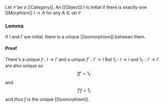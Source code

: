 Let $\mathcal{C}$ be a [[Category]].
An [[Object]] $I$ is initial if there is exactly one [[Morphism]] $I\to A$ for any $A\in \operatorname{ob}\mathcal{C}$

### Lemma
If $I$ and $I'$ are initial, there is a unique [[Isomorphism]] between them.
#### Proof
There's a unique $f:I\to I'$ and a unique $f':I'\to I$
But $1_{I}:I\to I$ and $1_{I'}:I'\to I'$ are also unique so
$$
ff'=1_{I'}
$$
and
$$
f'f=1_{I}
$$
and thus $f$ is the unique [[Isomorphism]].
